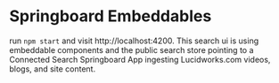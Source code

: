 # Springboard Embeddables
run `npm start` and visit http://localhost:4200. This search ui is using embeddable components and the public search store pointing to a Connected Search Springboard App ingesting Lucidworks.com videos, blogs, and site content.